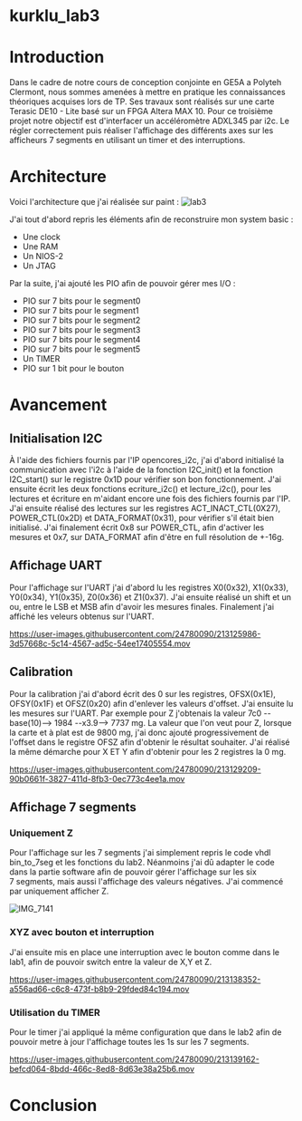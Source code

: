 # kurklu_lab3

# Introduction
Dans le cadre de notre cours de conception conjointe en GE5A a Polyteh Clermont, nous sommes amenées à mettre en pratique les connaissances théoriques acquises lors de TP. Ses travaux sont réalisés sur une carte Terasic DE10 - Lite basé sur un FPGA Altera MAX 10. Pour ce troisième projet notre objectif est d'interfacer un accéléromètre ADXL345 par i2c. Le régler correctement puis réaliser l'affichage des différents axes sur les afficheurs 7 segments en utilisant un timer et des interruptions.

# Architecture
Voici l'architecture que j'ai réalisée sur paint :
![lab3](https://user-images.githubusercontent.com/24780090/213120076-4c1e3f18-3208-48f5-9a04-559f55001bc2.png)

J'ai tout d'abord repris les éléments afin de reconstruire mon system basic :

* Une clock
* Une RAM
* Un NIOS-2
* Un JTAG

Par la suite, j'ai ajouté les PIO afin de pouvoir gérer mes I/O :

* PIO sur 7 bits pour le segment0
* PIO sur 7 bits pour le segment1
* PIO sur 7 bits pour le segment2
* PIO sur 7 bits pour le segment3
* PIO sur 7 bits pour le segment4
* PIO sur 7 bits pour le segment5
* Un TIMER
* PIO sur 1 bit pour le bouton

# Avancement

## Initialisation I2C

À l'aide des fichiers fournis par l'IP opencores_i2c, j'ai d'abord initialisé la communication avec l'i2c à l'aide de la fonction I2C_init() et la fonction I2C_start() sur le registre 0x1D pour vérifier son bon fonctionnement. J'ai ensuite écrit les deux fonctions ecriture_i2c() et lecture_i2c(), pour les lectures et écriture en m'aidant encore une fois des fichiers fournis par l'IP. J'ai ensuite réalisé des lectures sur les registres ACT_INACT_CTL(0X27), POWER_CTL(0x2D) et DATA_FORMAT(0x31), pour vérifier s'il était bien initialisé. J'ai finalement écrit 0x8 sur POWER_CTL, afin d'activer les mesures et 0x7, sur DATA_FORMAT afin d'être en full résolution de +-16g.

## Affichage UART

Pour l'affichage sur l'UART j'ai d'abord lu les registres X0(0x32), X1(0x33), Y0(0x34), Y1(0x35), Z0(0x36) et Z1(0x37). J'ai ensuite réalisé un shift et un ou, entre le LSB et MSB afin d'avoir les mesures finales. Finalement j'ai affiché les veleurs obtenus sur l'UART.

https://user-images.githubusercontent.com/24780090/213125986-3d57668c-5c14-4567-ad5c-54ee17405554.mov

## Calibration

Pour la calibration j'ai d'abord écrit des 0 sur les registres, OFSX(0x1E), OFSY(0x1F) et OFSZ(0x20) afin d'enlever les valeurs d'offset. J'ai ensuite lu les mesures sur l'UART. Par exemple pour Z j'obtenais la valeur 7c0 --base(10)--> 1984 --x3.9--> 7737 mg. La valeur que l'on veut  pour Z, lorsque la carte et à plat est de 9800 mg, j'ai donc ajouté progressivement de l'offset dans le registre OFSZ afin d'obtenir le résultat souhaiter. J'ai réalisé la même démarche pour X ET Y afin d'obtenir pour les 2 registres la 0 mg.


https://user-images.githubusercontent.com/24780090/213129209-90b0661f-3827-411d-8fb3-0ec773c4ee1a.mov


## Affichage 7 segments
### Uniquement Z

Pour l'affichage sur les 7 segments j'ai simplement repris le code vhdl bin_to_7seg et les fonctions du lab2. Néanmoins j'ai dû adapter le code dans la partie software afin de pouvoir gérer l'affichage sur les six 7 segments, mais aussi l'affichage des valeurs négatives. J'ai commencé par uniquement afficher Z.

![IMG_7141](https://user-images.githubusercontent.com/24780090/213132988-1f8f82fc-3f36-4ac7-ba70-589a0c73d820.jpg)

### XYZ avec bouton et interruption 
J'ai ensuite mis en place une interruption avec le bouton comme dans le lab1, afin de pouvoir switch entre la valeur de X,Y et Z.

https://user-images.githubusercontent.com/24780090/213138352-a556ad66-c6c8-473f-b8b9-29fded84c194.mov

### Utilisation du TIMER 
Pour le timer j'ai appliqué la même configuration que dans le lab2 afin de pouvoir metre à jour l'affichage toutes les 1s sur les 7 segments.


https://user-images.githubusercontent.com/24780090/213139162-befcd064-8bdd-466c-8ed8-8d63e38a25b6.mov


# Conclusion

